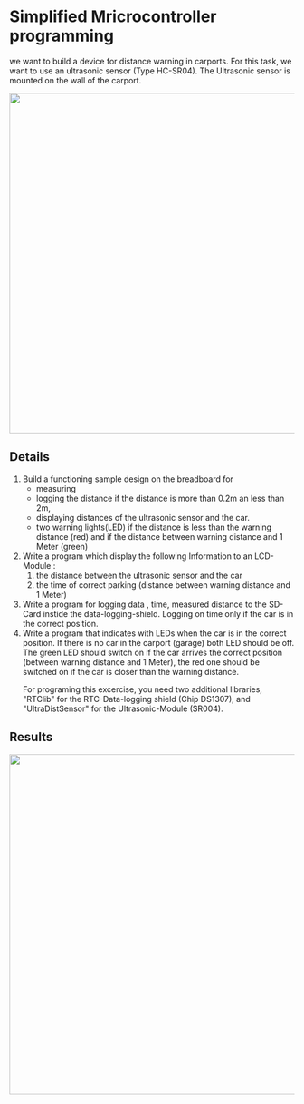 ﻿# Simplified Mricrocontroller programming
we want to build a device for distance warning in carports. For this task, we want to use an ultrasonic sensor (Type HC-SR04). The Ultrasonic sensor is mounted on the wall of the carport.
<div>
<img width = "600" src="https://user-images.githubusercontent.com/24769585/60543605-ae147980-9d51-11e9-8345-0e196f460f9f.jpg">
</div>

## Details 
<ol>
<li>Build a functioning sample design on the breadboard for 
<ul>
	<li>measuring</li> 
	<li>logging the distance if the distance is more than 0.2m an less than 2m,</li> 
	<li>displaying distances of the ultrasonic sensor and the car. </li>
	<li>two warning lights(LED) if the distance is less than the warning distance (red) and if the distance between warning distance and 1 Meter (green) </li>
</ul>
</li>

<li>
Write a program which display the following Information to an LCD-Module :
<ol>
<li>the distance between the ultrasonic sensor and the car</li> 
<li>the time of correct parking (distance between warning distance and 1 Meter) </li>
</ol>
</li>

<li>Write a program for logging data , time, measured distance to the SD-Card instide the data-logging-shield. Logging on time only if the car is in the correct position. </li>

<li>
Write a program that indicates with LEDs when the car is in the correct position. If there is no car in the carport (garage) both LED should be off. The green LED should switch on if the car arrives the correct position (between warning distance and 1 Meter), the red one should be switched on if the car is closer than the warning distance.</li>

For programing this excercise, you need two additional libraries, "RTClib" for the RTC-Data-logging shield (Chip DS1307), and "UltraDistSensor" for the Ultrasonic-Module (SR004). 
</ol>

## Results
<div>
<img width = "600" src="https://user-images.githubusercontent.com/24769585/60541827-5d028680-9d4d-11e9-8c1b-388034ec25b0.JPG">
</div>

